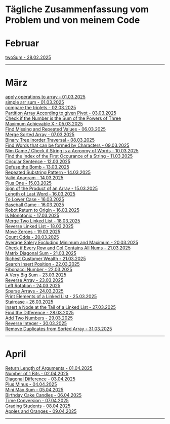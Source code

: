 # Tägliche Zusammenfassung vom Problem und von meinem Code

# Februar

[twoSum - 28.02.2025](feb/28.02.2025/README.md)<hr/>

# März

[apply operations to array - 01.03.2025](mar/01.03.2025/README.md) <br/>
[simple arr sum - 01.03.2025](mar/01.03.2025/README.md) <br/>
[compare the triplets - 02.03.2025](mar/02.03.2025/README.md)<br/>
[Partition Array According to given Pivot - 03.03.2025](mar/03.03.2025/README.md)<br/>
[Check if the Number is the Sum of the Powers of Three](mar/04.03.2025/README.md)<br/>
[Maximum Achievable X - 05.03.2025](mar/05.03.2025/README.md)<br/>
[Find Missing and Repeated Values - 06.03.2025](mar/06.03.2025/README.md)<br/>
[Merge Sorted Array - 07.03.2025](mar/07.03.2025/README.md)<br/>
[Binary Tree Inorder Traversal - 08.03.2025](mar/08.03.2025/README.md)<br/>
[Find Words that can be formed by Characters - 09.03.2025](mar/09.03.2025/README.md)<br/>
[Nim Game / Check if String is a Acronmy of Words - 10.03.2025](mar/10.03.2025/README.md)<br/>
[Find the Index of the First Occurance of a String - 11.03.2025](mar/11.03.2025/README.md)<br/>
[Circular Sentence - 12.03.2025](mar/12.03.2025/README.md)<br/>
[Defuse the Bomb - 13.03.2025](mar/13.03.2025/README.md)<br/>
[Repeated Substring Pattern - 14.03.2025](mar/14.03.2025/README.md)<br/>
[Valid Anagram - 14.03.2025](mar/14.03.2025/README.md)<br/>
[Plus One - 15.03.2025](mar/15.03.2025/README.md)<br/>
[Sign of the Product of an Array - 15.03.2025](mar/15.03.2025/README.md)<br/>
[Length of Last Word - 16.03.2025](mar/16.03.2025/README.md)<br/>
[To Lower Case - 16.03.2025](mar/16.03.2025/README.md)<br/>
[Baseball Game - 16.03.2025](mar/16.03.2025/README.md)<br/>
[Robot Return to Origin - 16.03.2025](mar/16.03.2025/README.md)<br/>
[Is Monotonic - 17.03.2025](mar/17.03.2025/README.md)<br/>
[Merge Two Linked List - 18.03.2025](mar/18.03.2025/README.md)<br/>
[Reverse Linked List - 18.03.2025](mar/18.03.2025/README.md)<br/>
[Move Zeroes - 19.03.2025](mar/19.03.2025/README.md)<br/>
[Count Odds - 20.03.2025](mar/20.03.2025/README.md)<br/>
[Average Salery Excluding Minimum and Maximum - 20.03.2025](mar/20.03.2025/README.md)<br/>
[Check if Every Row and Col Contains All Nums - 21.03.2025](mar/21.03.2025/README.md)<br/>
[Matrix Diagonal Sum - 21.03.2025](mar/21.03.2025/README.md)<br/>
[Richest Customer Wealth - 21.03.2025](mar/21.03.2025/README.md)<br/>
[Search Insert Position - 22.03.2025](mar/22.02.2025/README.md)<br/>
[Fibonacci Number - 22.03.2025](mar/22.03.2025/README.md)<br/>
[A Very Big Sum - 23.03.2025](mar/23.03.2025/README.md)<br/>
[Reverse Array - 23.03.2025](mar/23.03.2025/README.md)<br/>
[Left Rotation - 24.03.2025](mar/24.03.2025/README.md)<br/>
[Sparse Arrays - 24.03.2025](mar/24.03.2025/README.md)<br/>
[Print Elements of a Linked List - 25.03.2025](mar/25.03.2025/README.md)<br/>
[Staircase - 26.03.2025](mar/26.03.2025/README.md)<br/>
[Insert a Node at the Tail of a Linked List - 27.03.2025](mar/27.03.2025/README.md)<br/>
[Find the Difference - 28.03.2025](mar/28.03.2025/README.md)<br/>
[Add Two Numbers - 29.03.2025](mar/29.03.2025/README.md)<br/>
[Reverse Integer - 30.03.2025](mar/30.03.2025/README.md)<br/>
[Remove Duplicates from Sorted Array - 31.03.2025](mar/31.03.2025/README.md)<hr/>

# April
[Return Length of Arguments - 01.04.2025](april/01.04.2025/README.md)<br/>
[Number of 1 Bits - 02.04.2025](april/02.04.2025/README.md)<br/>
[Diagonal Difference - 03.04.2025](april/03.04.2025/README.md)<br/>
[Plus Minus - 04.04.2025](april/04.04.2025/README.md)<br/>
[Mini Max Sum - 05.04.2025](april/05.04.2025/README.md)<br/>
[Birthday Cake Candles - 06.04.2025](april/06.04.2025/README.md)<br/>
[Time Conversion - 07.04.2025](april/07.04.2025/README.md)<br/>
[Grading Students - 08.04.2025](april/08.04.2025/README.md)<br/>
[Apples and Oranges - 09.04.2025](april/09.04.2025/README.md)<br/>

<hr/>
